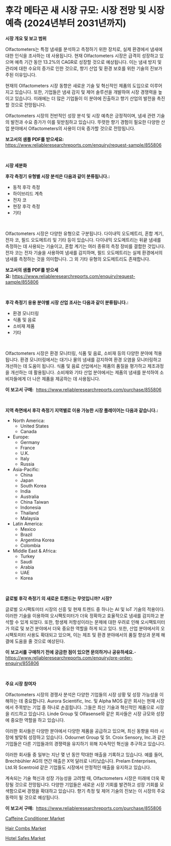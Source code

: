<p><h1>후각 메타곤 새 시장 규모: 시장 전망 및 시장 예측 (2024년부터 2031년까지)</h1></p><p><strong>시장 개요 및 보고 범위</strong></p>
<p><p>Olfactometers는 특정 냄새를 분석하고 측정하기 위한 장치로, 실제 환경에서 냄새에 대한 인식을 조사하는 데 사용됩니다. 현재 Olfactometers 시장은 급격히 성장하고 있으며 예측 기간 동안 13.2%의 CAGR로 성장할 것으로 예상됩니다. 이는 냄새 방지 및 관리에 대한 수요의 증가로 인한 것으로, 향기 산업 및 환경 보호를 위한 기술의 진보가 주된 이유입니다.</p><p>현재의 Olfactometers 시장 동향은 새로운 기술 및 혁신적인 제품의 도입으로 이루어지고 있습니다. 또한, 기업들은 냄새 감지 및 제어 솔루션을 개발하여 시장 경쟁력을 높이고 있습니다. 미래에는 더 많은 기업들이 이 분야에 진출하고 향기 산업의 발전을 촉진할 것으로 전망됩니다.</p><p>Olfactometers 시장의 전반적인 성장 분석 및 시장 예측은 긍정적이며, 냄새 관련 기술의 발전과 수요 증가가 이를 뒷받침하고 있습니다. 뚜렷한 향기 경험이 필요한 다양한 산업 분야에서 Olfactometers의 사용이 더욱 증가할 것으로 전망됩니다.</p></p>
<p><strong>보고서의 샘플 PDF를 받으세요:</strong> <a href="https://www.reliableresearchreports.com/enquiry/request-sample/855806">https://www.reliableresearchreports.com/enquiry/request-sample/855806</a></p>
<p>&nbsp;</p>
<p><strong>시장 세분화</strong></p>
<p><strong>후각 측정기 유형별 시장 분석은 다음과 같이 분류됩니다.:</strong></p>
<p><ul><li>동적 후각 측정</li><li>하이브리드 계측</li><li>전자 코</li><li>현장 후각 측정</li><li>기타</li></ul></p>
<p>&nbsp;</p>
<p><p>Olfactometers 시장은 다양한 유형으로 구분됩니다. 다이내믹 오도메트리, 혼합 계기, 전자 코, 필드 오도메트리 및 기타 등이 있습니다. 다이내믹 오도메트리는 뒤끝 냄새를 측정하는 데 사용되는 기술이고, 혼합 계기는 여러 종류의 측정 장비를 결합한 것입니다. 전자 코는 전자 기술을 사용하여 냄새를 감지하며, 필드 오도메트리는 실제 환경에서의 냄새를 측정하는 것을 의미합니다. 그 외 기타 유형의 오도메트리도 존재합니다.</p></p>
<p><strong>보고서의 샘플 PDF를 받으세요:</strong>&nbsp;<a href="https://www.reliableresearchreports.com/enquiry/request-sample/855806">https://www.reliableresearchreports.com/enquiry/request-sample/855806</a></p>
<p>&nbsp;</p>
<p><strong> 후각 측정기 응용 분야별 시장 산업 조사는 다음과 같이 분류됩니다.:</strong></p>
<p><ul><li>환경 모니터링</li><li>식품 및 음료</li><li>소비재 제품</li><li>기타</li></ul></p>
<p>&nbsp;</p>
<p><p>Olfactometers 시장은 환경 모니터링, 식품 및 음료, 소비재 등의 다양한 분야에 적용됩니다. 환경 모니터링에서는 대기나 물의 냄새를 감지하여 환경 오염을 모니터링하고 개선하는 데 도움이 됩니다. 식품 및 음료 산업에서는 제품의 품질을 평가하고 제조과정을 개선하는 데 활용됩니다. 소비재와 기타 산업 분야에서는 제품의 냄새를 분석하여 소비자들에게 더 나은 제품을 제공하는 데 사용됩니다.</p></p>
<p><strong>이 보고서 구매:</strong>&nbsp; <a href="https://www.reliableresearchreports.com/purchase/855806">https://www.reliableresearchreports.com/purchase/855806</a></p>
<p>&nbsp;</p>
<p><strong>지역 측면에서 후각 측정기 지역별로 이용 가능한 시장 플레이어는 다음과 같습니다.:</strong></p>
<p><ul>
    <li>
        North America:
        <ul>
            <li>United States</li>
            <li>Canada</li>
        </ul>
    </li>
    <li>
        Europe:
        <ul>
            <li>Germany</li>
            <li>France</li>
            <li>U.K.</li>
            <li>Italy</li>
            <li>Russia</li>
        </ul>
    </li>
    <li>
        Asia-Pacific:
        <ul>
            <li>China</li>
            <li>Japan</li>
            <li>South Korea</li>
            <li>India</li>
            <li>Australia</li>
            <li>China Taiwan</li>
            <li>Indonesia</li>
            <li>Thailand</li>
            <li>Malaysia</li>
        </ul>
    </li>
    <li>
        Latin America:
        <ul>
            <li>Mexico</li>
            <li>Brazil</li>
            <li>Argentina Korea</li>
            <li>Colombia</li>
        </ul>
    </li>
    <li>
        Middle East & Africa:
        <ul>
            <li>Turkey</li>
            <li>Saudi</li>
            <li>Arabia</li>
            <li>UAE</li>
            <li>Korea</li>
        </ul>
    </li>
    </ul></p>
<p>&nbsp;</p>
<p><strong>글로벌 후각 측정기 의 새로운 트렌드는 무엇입니까? 시장?</strong></p>
<p><p>글로벌 오시팩토미터 시장의 신흥 및 현재 트렌드 중 하나는 AI 및 IoT 기술의 적용이다. 이러한 기술을 이용하여 오시팩토미터가 더욱 정확하고 효율적으로 냄새를 감지하고 분석할 수 있게 되었다. 또한, 항생제 저항성이라는 문제에 대한 우려로 인해 오시팩토미터가 의료 및 보건 분야에서 더욱 중요한 역할을 하게 되고 있다. 또한, 산업 분야에서의 오시팩토미터 사용도 확대되고 있으며, 이는 제조 및 환경 분야에서의 품질 향상과 문제 해결에 도움을 줄 것으로 예상된다.</p></p>
<p><strong>이 보고서를 구매하기 전에 궁금한 점이 있으면 문의하거나 공유하세요.</strong>- <a href="https://www.reliableresearchreports.com/enquiry/pre-order-enquiry/855806">https://www.reliableresearchreports.com/enquiry/pre-order-enquiry/855806</a></p>
<p>&nbsp;</p>
<p><strong>주요 시장 참여자</strong></p>
<p><p>Olfactometers 시장의 경쟁사 분석은 다양한 기업들의 시장 상황 및 성장 가능성을 이해하는 데 중요합니다. Aurora Scientific, Inc. 및 Alpha MOS 같은 회사는 현재 시장에서 주목받는 기업 중 하나로 손꼽힙니다. 그들은 최신 기술과 혁신적인 제품으로 시장을 리드하고 있습니다. Linde Group 및 Olfasense와 같은 회사들은 시장 규모와 성장에 중요한 역할을 하고 있습니다.</p><p>이러한 회사들은 다양한 분야에서 다양한 제품을 공급하고 있으며, 최신 동향을 따라 시장에 발맞춰 성장하고 있습니다. Odournet Group 및 St. Croix Sensory, Inc.과 같은 기업들은 다른 기업들과의 경쟁력을 유지하기 위해 지속적인 혁신을 추구하고 있습니다.</p><p>이러한 회사들 중 일부는 지난 몇 년 동안 막대한 매출을 기록하고 있습니다. 예를 들어, Brechbühler AG의 연간 매출은 X억 달러로 나타났습니다. Prelam Enterprises, Ltd.와 Scentroid 같은 기업들도 시장에서 안정적인 매출을 유지하고 있습니다.</p><p>계속되는 기술 혁신과 성장 가능성을 고려할 때, Olfactometers 시장은 미래에 더욱 확장될 것으로 전망됩니다. 다양한 기업들은 새로운 시장 기회를 발견하고 성장 기회를 모색함으로써 경쟁을 확대하고 있습니다. 향기 측정 및 제어 기술의 진보는 이 시장의 주요 동력이 될 것으로 예상됩니다.</p></p>
<p><strong>이 보고서 구매:</strong>&nbsp;&nbsp;<a href="https://www.reliableresearchreports.com/purchase/855806">https://www.reliableresearchreports.com/purchase/855806</a></p>
<p><p><a href="https://github.com/nicoletavirag/Market-Research-Report-List-2/blob/main/caffeine-conditioner-market.md">Caffeine Conditioner Market</a></p><p><a href="https://github.com/redneck06/Market-Research-Report-List-2/blob/main/hair-combs-market.md">Hair Combs Market</a></p><p><a href="https://github.com/mauripalmi/Market-Research-Report-List-2/blob/main/hotel-safes-market.md">Hotel Safes Market</a></p></p>
